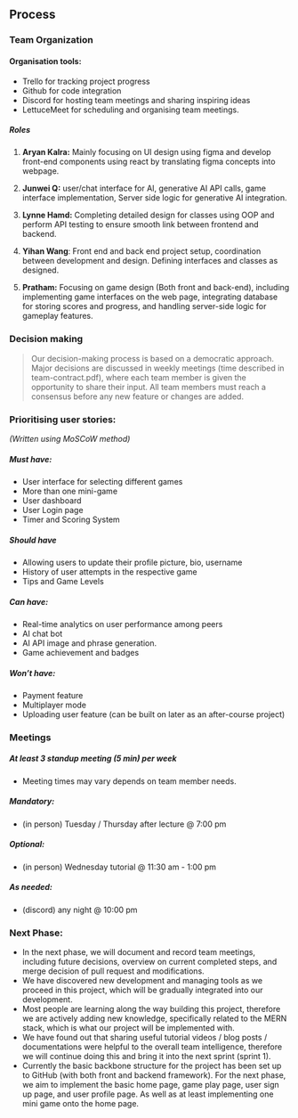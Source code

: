 ## Process

### Team Organization


#### Organisation tools:  

  - Trello for tracking project progress  
  - Github for code integration  
  - Discord for hosting team meetings and sharing inspiring ideas  
  - LettuceMeet for scheduling and organising team meetings.

##### Roles

1. **Aryan Kalra:** Mainly focusing on UI design using figma and develop front-end components using react by translating figma concepts into webpage.

2. **Junwei Q:** user/chat interface for AI, generative AI API calls, game interface implementation, Server side logic for generative AI integration.

3. **Lynne Hamd:** Completing detailed design for classes using OOP and perform API testing to ensure smooth link between frontend and backend.

4. **Yihan Wang**: Front end and back end project setup, coordination between development and design. Defining interfaces and classes as designed.  

5. **Pratham:** Focusing on game design (Both front and back-end), including implementing game interfaces on the web page, integrating database for storing scores and progress, and handling server-side logic for gameplay features.

### Decision making  
     
> Our decision-making process is based on a democratic approach. Major decisions are discussed in weekly meetings (time described in team-contract.pdf), where each team member is given the opportunity to share their input. All team members must reach a consensus before any new feature or changes are added.

      
### Prioritising user stories:

*(Written using MoSCoW method)*

##### Must have:

- User interface for selecting different games  
- More than one mini-game  
- User dashboard  
- User Login page  
- Timer and Scoring System  

##### Should have  

- Allowing users to update their profile picture, bio, username  
- History of user attempts in the respective game  
- Tips and Game Levels  

##### Can have:  

- Real-time analytics on user performance among peers  
- AI chat bot  
- AI API image and phrase generation.  
- Game achievement and badges 

##### Won’t have:  

- Payment feature  
- Multiplayer mode  
- Uploading user feature (can be built on later as an after-course project)

    
### Meetings

##### At least 3 standup meeting (5 min) per week  

-  Meeting times may vary depends on team member needs.  

##### Mandatory: 

- (in person) Tuesday / Thursday after lecture @ 7:00 pm  

##### Optional:

- (in person) Wednesday tutorial @ 11:30 am \- 1:00 pm  

##### As needed:

- (discord) any night @ 10:00 pm

### Next Phase:

- In the next phase, we will document and record team meetings, including future decisions, overview on current completed steps, and merge decision of pull request and modifications.  
- We have discovered new development and managing tools as we proceed in this project, which will be gradually integrated into our development.  
- Most people are learning along the way building this project, therefore we are actively adding new knowledge, specifically related to the MERN stack, which is what our project will be implemented with.  
- We have found out that sharing useful tutorial videos / blog posts / documentations were helpful to the overall team intelligence, therefore we will continue doing this and bring it into the next sprint (sprint 1).  
- Currently the basic backbone structure for the project has been set up to GitHub (with both front and backend framework). For the next phase, we aim to implement the basic home page, game play page, user sign up page, and user profile page. As well as at least implementing one mini game onto the home page.
